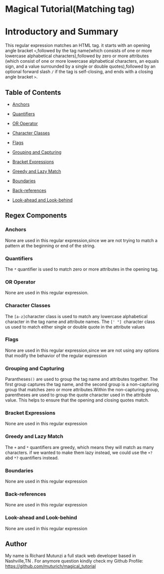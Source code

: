 # Magical Tutorial(Matching tag)

# Introductory and Summary 

This regular expression matches an HTML tag. it starts with an opening angle bracket `<`,followed by the tag name(which consists of one or more lowercase alphabetical characters),followed by zero or more attributes (which consist of one or more lowercase alphabetical characters, an equals sign, and a value surrounded by a single or double quotes),followed by an optional forward slash `/` if the tag is self-closing, and ends with a closing angle bracket `>`.


## Table of Contents

- [Anchors](#anchors)

- [Quantifiers](#quantifiers)
- [OR Operator](#or-operator)
- [Character Classes](#character-classes)
- [Flags](#flags)
- [Grouping and Capturing](#grouping-and-capturing)
- [Bracket Expressions](#bracket-expressions)
- [Greedy and Lazy Match](#greedy-and-lazy-match)
- [Boundaries](#boundaries)
- [Back-references](#back-references)
- [Look-ahead and Look-behind](#look-ahead-and-look-behind)

## Regex Components

### Anchors
None are used in this regular expression,since we are not trying to match a pattern at the beginning or end of the string.

### Quantifiers

The `*` quantifier is used to match zero or more attributes in the opening tag.
### OR Operator
None are used in this regular expression.
### Character Classes
The `[a-z]`character class is used to match any lowercase alphabetical character in the tag name and attribute names. The `[' "] `character class us used to match either single or double quote in the attribute values
### Flags
None are used in this regular expression,since we are not using any options that modify the behavior of the regular expression 
### Grouping and Capturing
Parantheses`()` are used to group the tag name and attributes together. The first group captures the tag name, and the second group is a non-capturing group that matches zero or more attributes.Within the non-capturing group, parentheses are used to group the quote character used in the attribute value.
This helps to ensure that the opening and closing quotes match.
### Bracket Expressions
None are used in this regular expression
### Greedy and Lazy Match
The `+` and `*` quantifiers are greedy, which means they will match as many characters. if we wanted to make them lazy instead, we could use the `+?` abd `*?` quantifiers instead.
### Boundaries
None are used in this regular expression 
### Back-references
None are used in this regular expression 
### Look-ahead and Look-behind
None are used in this regular expression 
## Author

My name is Richard Mutunzi a full stack web developer based in Nashville,TN . For anymore question kindly check my Github Profile: https://github.com/muturich/magical_tutorial
